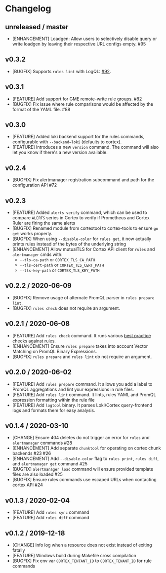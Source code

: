 # Changelog

## unreleased / master

* [ENHANCEMENT] Loadgen: Allow users to selectively disable query or write loadgen by leaving their respective URL configs empty. #95

## v0.3.2

* [BUGFIX] Supports `rules lint` with LogQL: [#92](https://github.com/grafana/cortex-tools/pull/92).

## v0.3.1

* [FEATURE] Add support for GME remote-write rule groups. #82
* [BUGFIX] Fix issue where rule comparisons would be affected by the format of the YAML file. #88

## v0.3.0

* [FEATURE] Added loki backend support for the rules commands, configurable with `--backend=loki` (defaults to cortex).
* [FEATURE] Introduces a new `version` command. The command will also let you know if there's a new version available.

## v0.2.4

* [BUGFIX] Fix alertmanager registration subcommand and path for the configuration API #72

## v0.2.3

* [FEATURE] Added `alerts verify` command, which can be used to compare `ALERTS` series in Cortex to verify if Prometheus and Cortex Ruler are firing the same alerts
* [BUGFIX] Renamed module from cortextool to cortex-tools to ensure `go get` works properly.
* [BUGFIX] When using `--disable-color` for `rules get`, it now actually prints rules instead of the bytes of the underlying string
* [ENHANCEMENT] Allow mutualTLS for Cortex API client for `rules` and `alertmanager` cmds with:
  - `--tls-ca-path` or `CORTEX_TLS_CA_PATH`
  - `--tls-cert-path` or `CORTEX_TLS_CERT_PATH`
  - `--tls-key-path` or `CORTEX_TLS_KEY_PATH`

## v0.2.2 / 2020-06-09

* [BUGFIX] Remove usage of alternate PromQL parser in `rules prepare lint`.
* [BUGFIX] `rules check` does not require an argument.

## v0.2.1 / 2020-06-08

* [FEATURE] Add `rules check` command. It runs various [best practice](https://prometheus.io/docs/practices/rules/) checks against rules.
* [ENHANCEMENT] Ensure `rules prepare` takes into account Vector Matching on PromQL Binary Expressions.
* [BUGFIX] `rules prepare` and `rules lint` do not require an argument.

## v0.2.0 / 2020-06-02

* [FEATURE] Add `rules prepare` command. It allows you add a label to PromQL aggregations and lint your expressions in rule files.
* [FEATURE] Add `rules lint` command. It lints, rules YAML and PromQL expression formatting within the rule file
* [FEATURE] Add `logtool` binary. It parses Loki/Cortex query-frontend logs and formats them for easy analysis.

## v0.1.4 / 2020-03-10

* [CHANGE] Ensure 404 deletes do not trigger an error for `rules` and `alertmanager` commands #28
* [ENHANCEMENT] Add separate `chunktool` for operating on cortex chunk backends #23 #26
* [ENHANCEMENT] Add `--disable-color` flag to `rules print`, `rules diff`, and `alertmanager get` command #25
* [BUGFIX] `alertmanager load` command will ensure provided template files are also loaded #25
* [BUGFIX] Ensure rules commands use escaped URLs when contacting cortex API #24

## v0.1.3 / 2020-02-04

* [FEATURE] Add `rules sync` command
* [FEATURE] Add `rules diff` command

## v0.1.2 / 2019-12-18

* [CHANGE] Info log when a resource does not exist instead of exiting fatally
* [FEATURE] Windows build during Makefile cross compilation
* [BUGFIX] Fix env var `CORTEX_TENTANT_ID` to `CORTEX_TENANT_ID` for rule commands
